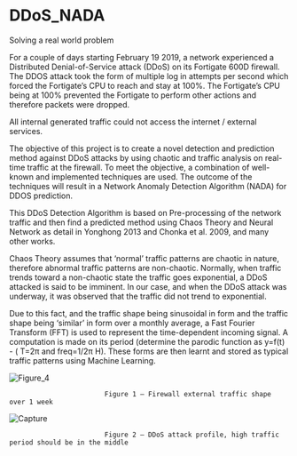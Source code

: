 # DDoS_NADA
Solving a real world problem

For a couple of days starting February 19 2019, a network experienced a Distributed Denial-of-Service attack (DDoS) on its Fortigate 600D 
firewall. The DDOS attack took the form of multiple log in attempts per second which forced the Fortigate’s CPU to reach and stay at 100%.
The Fortigate’s CPU being at 100% prevented the Fortigate to perform other actions and therefore packets were dropped. 

All internal generated traffic could not access the internet / external services.

The objective of this project is to create a novel detection and prediction method against DDoS attacks by using chaotic and traffic analysis on real-time traffic at the firewall. To meet the objective, a combination of well-known and implemented techniques are used. The outcome of the techniques will result in a Network Anomaly Detection Algorithm (NADA) for DDOS prediction.

This DDoS Detection Algorithm is based on Pre-processing of the network traffic and then find a predicted method using Chaos Theory and Neural Network as detail in Yonghong 2013 and Chonka et al. 2009, and many other works. 

Chaos Theory assumes that ‘normal’ traffic patterns are chaotic in nature, therefore abnormal traffic patterns are non-chaotic. Normally, when traffic trends toward a non-chaotic state the traffic goes exponential, a DDoS attacked is said to be imminent. In our case, and when the DDoS attack was underway, it was observed that the traffic did not trend to exponential. 

Due to this fact, and the traffic shape being sinusoidal in form and the traffic shape being ‘similar’ in form over a monthly average, a Fast Fourier Transform (FFT) is used to represent the time-dependent incoming signal. A computation is made on its period (determine the parodic function as y=f(t) - ( T=2π and freq=1/2π H). These forms are then learnt and stored as typical traffic patterns using Machine Learning.  

![Figure_4](https://user-images.githubusercontent.com/37001472/55590827-57f66100-5777-11e9-93f3-6e17d1bdf0a1.png)

                            Figure 1 – Firewall external traffic shape over 1 week
                            

![Capture](https://user-images.githubusercontent.com/37001472/55590492-66904880-5776-11e9-8e01-7ca622d97589.PNG)

                            Figure 2 – DDoS attack profile, high traffic period should be in the middle



